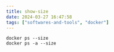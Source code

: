 ```yaml
---
title: show-size
date: 2024-03-27 16:47:58
tags: ["softwares-and-tools", "docker"]
---
```

```
docker ps --size
docker ps -a --size
```

